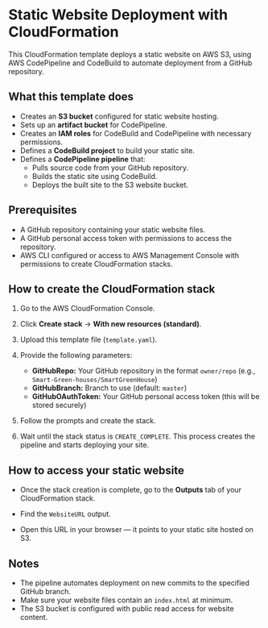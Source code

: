 # Static Website Deployment with CloudFormation

This CloudFormation template deploys a static website on AWS S3, using AWS CodePipeline and CodeBuild to automate deployment from a GitHub repository.

## What this template does

- Creates an **S3 bucket** configured for static website hosting.
- Sets up an **artifact bucket** for CodePipeline.
- Creates an **IAM roles** for CodeBuild and CodePipeline with necessary permissions.
- Defines a **CodeBuild project** to build your static site.
- Defines a **CodePipeline pipeline** that:
  - Pulls source code from your GitHub repository.
  - Builds the static site using CodeBuild.
  - Deploys the built site to the S3 website bucket.

## Prerequisites

- A GitHub repository containing your static website files.
- A GitHub personal access token with permissions to access the repository.
- AWS CLI configured or access to AWS Management Console with permissions to create CloudFormation stacks.

## How to create the CloudFormation stack

1. Go to the AWS CloudFormation Console.

2. Click **Create stack** → **With new resources (standard)**.

3. Upload this template file (`template.yaml`).

4. Provide the following parameters:
   - **GitHubRepo:** Your GitHub repository in the format `owner/repo` (e.g., `Smart-Green-houses/SmartGreenHouse`)
   - **GitHubBranch:** Branch to use (default: `master`)
   - **GitHubOAuthToken:** Your GitHub personal access token (this will be stored securely)

5. Follow the prompts and create the stack.

6. Wait until the stack status is `CREATE_COMPLETE`. This process creates the pipeline and starts deploying your site.

## How to access your static website

- Once the stack creation is complete, go to the **Outputs** tab of your CloudFormation stack.

- Find the `WebsiteURL` output.

- Open this URL in your browser — it points to your static site hosted on S3.

## Notes

- The pipeline automates deployment on new commits to the specified GitHub branch.
- Make sure your website files contain an `index.html` at minimum.
- The S3 bucket is configured with public read access for website content.
